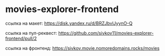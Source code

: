 # movies-explorer-frontend

ссылка на макет: https://disk.yandex.ru/d/BRZJbvlJyynO-Q

ссылка на пул-реквест: https://github.com/sivkov11/movies-explorer-frontend/pull/2

ссылка на фронтенд: https://sivkov.movie.nomoredomains.rocks/movies
